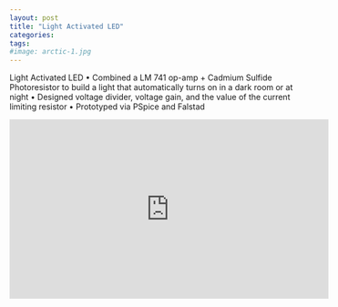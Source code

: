```yaml
---
layout: post
title: "Light Activated LED"
categories:
tags:
#image: arctic-1.jpg
---
```


Light Activated LED
•	Combined a LM 741 op-amp + Cadmium Sulfide Photoresistor to build a light that automatically turns on in a dark room or at night
•	Designed voltage divider, voltage gain, and the value of the current limiting resistor
•	Prototyped via PSpice and Falstad

<iframe width="560" height="315" src="https://www.youtube.com/embed/BqEoQpdSOpM?si=h5CiplXewVlXrcGy" title="YouTube video player" frameborder="0" allow="accelerometer; autoplay; clipboard-write; encrypted-media; gyroscope; picture-in-picture; web-share" allowfullscreen></iframe>

